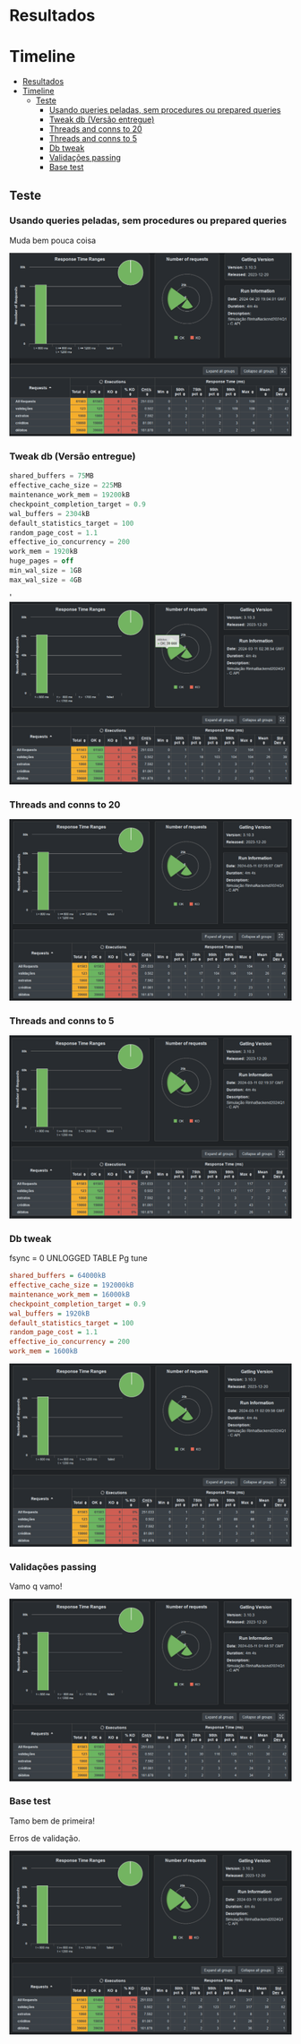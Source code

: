 # Resultados

# Timeline
- [Resultados](#resultados)
- [Timeline](#timeline)
  - [Teste](#teste)
    - [Usando queries peladas, sem procedures ou prepared queries](#usando-queries-peladas-sem-procedures-ou-prepared-queries)
    - [Tweak db (Versão entregue)](#tweak-db-versão-entregue)
    - [Threads and conns to 20](#threads-and-conns-to-20)
    - [Threads and conns to 5](#threads-and-conns-to-5)
    - [Db tweak](#db-tweak)
    - [Validações passing](#validações-passing)
    - [Base test](#base-test)

## Teste 

### Usando queries peladas, sem procedures ou prepared queries

Muda bem pouca coisa

![](images/image-6.png)

### Tweak db (Versão entregue)

```sql
shared_buffers = 75MB
effective_cache_size = 225MB
maintenance_work_mem = 19200kB
checkpoint_completion_target = 0.9
wal_buffers = 2304kB
default_statistics_target = 100
random_page_cost = 1.1
effective_io_concurrency = 200
work_mem = 1920kB
huge_pages = off
min_wal_size = 1GB
max_wal_size = 4GB
```
'
![](images/image-5.png)

### Threads and conns to 20

![](images/image-4.png)

### Threads and conns to 5

![](images/image-3.png)

### Db tweak

fsync = 0
UNLOGGED TABLE
Pg tune

```ini
shared_buffers = 64000kB
effective_cache_size = 192000kB
maintenance_work_mem = 16000kB
checkpoint_completion_target = 0.9
wal_buffers = 1920kB
default_statistics_target = 100
random_page_cost = 1.1
effective_io_concurrency = 200
work_mem = 1600kB
```

![](images/image-2.png)

### Validações passing

Vamo q vamo!

![](images/image-1.png)

### Base test

Tamo bem de primeira! 

Erros de validação.

![](images/image.png)
